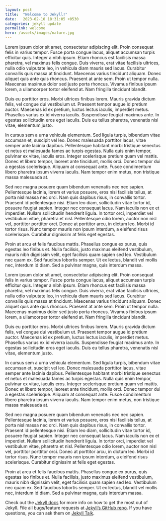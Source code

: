 ```yaml
---
layout: post
title:  "Welcome to Jekyll!"
date:   2023-02-10 18:31:05 +0530
categories: jekyll update
permalink: welcome
hero: /assets/images/nature.jpg
---
```

Lorem ipsum dolor sit amet, consectetur adipiscing elit. Proin consequat felis in varius tempor. Fusce porta congue lacus, aliquet accumsan turpis efficitur quis. Integer a nibh ipsum. Etiam rhoncus est facilisis massa pharetra, vel maximus felis congue. Duis viverra, erat vitae facilisis ultrices, nulla odio vulputate leo, in vehicula diam mauris sed lacus. Curabitur convallis quis massa at tincidunt. Maecenas varius tincidunt aliquam. Donec aliquet quis ante quis rhoncus. Praesent at ante sem. Proin ut tempor nulla. Maecenas maximus dolor sed justo porta rhoncus. Vivamus finibus ipsum lorem, a ullamcorper tortor eleifend at. Nam fringilla tincidunt blandit.

Duis eu porttitor eros. Morbi ultrices finibus lorem. Mauris gravida dictum felis, vel congue dui vestibulum ut. Praesent tempor augue id pretium auctor. Maecenas id ex pretium, luctus lectus iaculis, imperdiet metus. Phasellus varius ex id viverra iaculis. Suspendisse feugiat maximus ante. In egestas sollicitudin eros eget iaculis. Duis eu tellus pharetra, venenatis nisl vitae, elementum justo.

In cursus sem a urna vehicula elementum. Sed ligula turpis, bibendum vitae accumsan et, suscipit vel leo. Donec malesuada porttitor lacus, vitae semper ante lacinia dapibus. Pellentesque habitant morbi tristique senectus et netus et malesuada fames ac turpis egestas. Nulla quis enim tempor, pulvinar ex vitae, iaculis eros. Integer scelerisque pretium quam vel mattis. Donec et libero tempor, laoreet ante tincidunt, mollis orci. Donec tempor dui a egestas scelerisque. Aliquam at consequat ante. Fusce condimentum libero pharetra ipsum viverra iaculis. Nam tempor enim metus, non tristique massa malesuada at.

Sed nec magna posuere quam bibendum venenatis nec nec sapien. Pellentesque lacinia, lorem et varius posuere, eros nisi facilisis tellus, at porta nisl massa nec orci. Nam quis dapibus risus, in convallis tortor. Praesent id pellentesque nisi. Etiam leo diam, sollicitudin vitae tortor id, posuere feugiat sapien. Integer nec consequat lacus. Nam iaculis non ex et imperdiet. Nullam sollicitudin hendrerit ligula. In tortor orci, imperdiet vel vestibulum vitae, pharetra et nisl. Pellentesque odio lorem, auctor non nisl vel, porttitor porttitor orci. Donec at porttitor arcu, in dictum leo. Morbi id tortor risus. Nunc tempor mauris non ipsum interdum, a eleifend risus scelerisque. Curabitur dignissim at felis eget egestas.

Proin at arcu et felis faucibus mattis. Phasellus congue ex purus, quis egestas leo finibus et. Nulla facilisis, justo maximus eleifend vestibulum, mauris nibh dignissim velit, eget facilisis quam sapien sed leo. Vestibulum nec quam ex. Sed faucibus lobortis semper. Ut ex lectus, blandit vel mollis nec, interdum id diam. Sed a pulvinar magna, quis interdum massa.

Lorem ipsum dolor sit amet, consectetur adipiscing elit. Proin consequat felis in varius tempor. Fusce porta congue lacus, aliquet accumsan turpis efficitur quis. Integer a nibh ipsum. Etiam rhoncus est facilisis massa pharetra, vel maximus felis congue. Duis viverra, erat vitae facilisis ultrices, nulla odio vulputate leo, in vehicula diam mauris sed lacus. Curabitur convallis quis massa at tincidunt. Maecenas varius tincidunt aliquam. Donec aliquet quis ante quis rhoncus. Praesent at ante sem. Proin ut tempor nulla. Maecenas maximus dolor sed justo porta rhoncus. Vivamus finibus ipsum lorem, a ullamcorper tortor eleifend at. Nam fringilla tincidunt blandit.

Duis eu porttitor eros. Morbi ultrices finibus lorem. Mauris gravida dictum felis, vel congue dui vestibulum ut. Praesent tempor augue id pretium auctor. Maecenas id ex pretium, luctus lectus iaculis, imperdiet metus. Phasellus varius ex id viverra iaculis. Suspendisse feugiat maximus ante. In egestas sollicitudin eros eget iaculis. Duis eu tellus pharetra, venenatis nisl vitae, elementum justo.

In cursus sem a urna vehicula elementum. Sed ligula turpis, bibendum vitae accumsan et, suscipit vel leo. Donec malesuada porttitor lacus, vitae semper ante lacinia dapibus. Pellentesque habitant morbi tristique senectus et netus et malesuada fames ac turpis egestas. Nulla quis enim tempor, pulvinar ex vitae, iaculis eros. Integer scelerisque pretium quam vel mattis. Donec et libero tempor, laoreet ante tincidunt, mollis orci. Donec tempor dui a egestas scelerisque. Aliquam at consequat ante. Fusce condimentum libero pharetra ipsum viverra iaculis. Nam tempor enim metus, non tristique massa malesuada at.

Sed nec magna posuere quam bibendum venenatis nec nec sapien. Pellentesque lacinia, lorem et varius posuere, eros nisi facilisis tellus, at porta nisl massa nec orci. Nam quis dapibus risus, in convallis tortor. Praesent id pellentesque nisi. Etiam leo diam, sollicitudin vitae tortor id, posuere feugiat sapien. Integer nec consequat lacus. Nam iaculis non ex et imperdiet. Nullam sollicitudin hendrerit ligula. In tortor orci, imperdiet vel vestibulum vitae, pharetra et nisl. Pellentesque odio lorem, auctor non nisl vel, porttitor porttitor orci. Donec at porttitor arcu, in dictum leo. Morbi id tortor risus. Nunc tempor mauris non ipsum interdum, a eleifend risus scelerisque. Curabitur dignissim at felis eget egestas.

Proin at arcu et felis faucibus mattis. Phasellus congue ex purus, quis egestas leo finibus et. Nulla facilisis, justo maximus eleifend vestibulum, mauris nibh dignissim velit, eget facilisis quam sapien sed leo. Vestibulum nec quam ex. Sed faucibus lobortis semper. Ut ex lectus, blandit vel mollis nec, interdum id diam. Sed a pulvinar magna, quis interdum massa.

Check out the [Jekyll docs][jekyll-docs] for more info on how to get the most out of Jekyll. File all bugs/feature requests at [Jekyll’s GitHub repo][jekyll-gh]. If you have questions, you can ask them on [Jekyll Talk][jekyll-talk].

[jekyll-docs]: https://jekyllrb.com/docs/home
[jekyll-gh]:   https://github.com/jekyll/jekyll
[jekyll-talk]: https://talk.jekyllrb.com/
